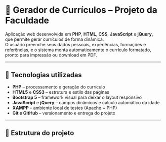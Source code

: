 # 🧾 Gerador de Currículos – Projeto da Faculdade

Aplicação web desenvolvida em **PHP**, **HTML**, **CSS**, **JavaScript** e **jQuery**, que permite gerar currículos de forma dinâmica.  
O usuário preenche seus dados pessoais, experiências, formações e referências, e o sistema monta automaticamente o currículo formatado, pronto para impressão ou download em PDF.

---

## 🚀 Tecnologias utilizadas

- **PHP** – processamento e geração do currículo
- **HTML5** e **CSS3** – estrutura e estilo das páginas
- **Bootstrap 5** – framework visual para deixar o layout responsivo
- **JavaScript** e **jQuery** – campos dinâmicos e cálculo automático da idade
- **XAMPP** – ambiente local de testes (Apache + PHP)
- **Git e GitHub** – versionamento e entrega do projeto

---

## 🧩 Estrutura do projeto

